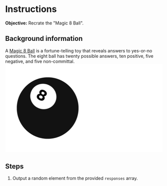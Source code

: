 # Instructions
**Objective:** Recrate the "Magic 8 Ball".

## Background information
A [Magic 8 Ball](https://en.wikipedia.org/wiki/Magic_8_Ball) is a fortune-telling toy that reveals answers to yes-or-no questions. The eight ball has twenty possible answers, ten positive, five negative, and five non-committal.
![Eight ball graphic](/assets/img/8ball.png)

## Steps
1. Output a random element from the provided `responses` array.